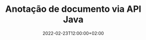 ---
############################# Static ############################
layout: "product"
date: 2022-02-23T12:00:00+02:00
draft: false

product: "Annotation"
product_tag: "annotation"
platform: "Java"
platform_tag: "java"

############################# Head ############################
head_title: "API de anotação de documento Java | Exibir e anotar PDF Word Excel Imagens PPTX"
head_description: "API de anotação de documento Java. Visualize, marque, comente e anote PDF Word DOCX, Excel XLSX, PPTX, EML EMLX, VSS VSD, OTP, CAD e formatos de arquivo de imagem."

############################# Header ##########################
title: "Anotação de documento via API Java"
description: "Crie aplicativos Java com recursos para visualizar e anotar PDF, HTML, MS Office e outros formatos de documento sem instalar nenhum software externo."
button:
    enable: true
    icon: "fas fa-arrow-down"
    label: "Baixar Teste Gratuito"
    link: "https://downloads.groupdocs.com/annotation/java"

############################# SubMenu #########################
submenu:
    enable: true
    
    left:
        img_alt: "GroupDocs.Annotation for Java"
        image: "https://www.groupdocs.cloud/templates/groupdocs/images/product-logos/groupdocs-annotation-java.png"
        product: "GroupDocs.Annotation"
        platform: "Java"

    middle:
        button:
            # button loop
            - link: "#features"
              text: "Características"

            # button loop
            - link: "https://products.groupdocs.app/annotation"
              text: "Demonstrações ao vivo"

            # button loop
            - link: "https://purchase.groupdocs.com/pricing/annotation/java"
              text: "Preços"

    right:
        link_download: "https://downloads.groupdocs.com/annotation"
        link_learn: "https://docs.groupdocs.com/annotation/java/"
        link_buy: "https://purchase.groupdocs.com"

############################# Overview ############################
overview:
    enable: true
    content: |
      GroupDocs.Annotation Java API é um produto que permite trabalhar com anotações em documentos em diferentes plataformas e sistemas operacionais, como Android, MacOS, Linux, Windows. GroupDocs.Annotation fornece uma biblioteca com API simples que oferece muitas vantagens: por exemplo, se você precisa manter os dados confidenciais ou escolher quanta energia precisa para trabalhar com a biblioteca, ou alterar parcialmente o trabalho com anotações, a biblioteca é muito leve e flexível.

      GroupDocs.Annotation for Java API permite que você trabalhe com diferentes tipos de anotações, que incluem: Texto, Polilinha, Área, Sublinhado, Ponto, Marca d'água, Seta, Elipse, Substituição de Texto, Distância, Campo de Texto, Redação de Recursos etc. formatos de documentos populares, como: PDF, HTML, Microsoft Office Word, planilhas do Excel, apresentações do PowerPoint, Visio, e-mails do Outlook, imagens, metarquivos, desenhos CAD e vários outros formatos. A API fornece a capacidade de obter miniaturas de páginas de documentos e oferece suporte à importação e exportação de anotações de e para arquivos PDF.

      Usando a biblioteca, você pode [adicionar](/annotation/java/bmp/), [editar](/annotation/java/bmp/), [extrair](/annotation/java/bmp/) e [excluir](/annotation/java/bmp/) anotações de documentos, girar documentos, alterar solução de miniaturas e esta não é uma lista completa de todas as possibilidades. Ele também oferece um conjunto abrangente de objetos de dados para personalizar as propriedades de anotação de acordo com seus requisitos em todos os formatos de documento suportados.

      Trabalhar com o GroupDocs.Annotation for Java API é muito simples e consiste em apenas algumas etapas básicas. Primeiro, você precisa configurar uma licença, depois selecionar o arquivo com o qual deseja trabalhar, manipular de alguma forma as anotações do documento (excluir/editar/extrair/excluir) e salvar o resultado. Para obter mais informações, consulte a [documentação] do produto (https://docs.groupdocs.com/annotation/java/getting-started/) ou nossos [exemplos] (https://github.com/groupdocs-annotation/GroupDocs.Annotation -para-Java) definido.
      
      GroupDocs.Annotation é atualizado regularmente e fornece suporte para seus clientes, você é sempre bem-vindo para nos fazer perguntas ou enviar suas ideias ou nos contar sobre suas necessidades de algo novo e teremos o prazer de implementá-lo em nossas novas versões.
    tabs:
      enable: true
      
      ## TAB ONE ##
      tab_one:
        description: |
          A seguir está uma visão geral do GroupDocs.Annotation para Java:
      
        right:
          enable: true
          icon: "fab fa-html5"
          title:  Visão geral
          content: |
            * Adicionar anotações
            * Anotações de exportação 
            * Anotações de importação
            * Comentários baseados em respostas
            * Compatibilidade de anotação
      
      ## TAB TWO ##
      tab_two:
        description: |
          GroupDocs.Annotation for Java oferece suporte a todos os [formatos de arquivo de documento] populares (https://docs.groupdocs.com/annotation/java/supported-document-formats/), incluindo: Microsoft Office, PDF, imagens e muitos outros.

        left:
          enable: true
          table:
            # table loop
            - title: "Microsoft Office Formats"
              content: |
                * **Word**: [DOC](/annotation/java/doc/), [DOCX](/annotation/java/docx/), [DOCM](/annotation/java/docm/), [DOT](/annotation/java/dot/), [DOTX](/annotation/java/dotx/), [RTF](/annotation/java/rtf/)
                * **Excel**: [XLS](/annotation/java/xls/), [XLSX](/annotation/java/xlsx/), [XLSB](/annotation/java/xlsb/), [XLSM](/annotation/java/xlsm/)
                * **PowerPoint**: [PPT](/annotation/java/ppt/), [PPTX](/annotation/java/pptx/), [PPS](/annotation/java/pps/), [PPSX](/annotation/java/ppsx/), [POTM](/annotation/java/potm/), [POTX](/annotation/java/potx/), [PPSM](/annotation/java/ppsm/), [PPTM](/annotation/java/pptm/), [WMF](/annotation/java/wmf/), [EMF](/annotation/java/emf/)
                * **Outlook**: [EML](/annotation/java/eml/), [EMLX](/annotation/java/emlx/), [MSG](/annotation/java/msg/)
                * **Visio**: [VSS](/annotation/java/vss/), [VST](/annotation/java/vst/), [VSD](/annotation/java/vsd/), [VSDX](/annotation/java/vsdx/), [VSX](/annotation/java/vsx/)

        right:
          enable: true
          table:
            # table loop
            - title: "Other Formats"
              content: |
                * **Portable**: [PDF](/annotation/java/pdf/) (PDF/A-1a, PDF/A-1b, PDF/A-2a)
                * **OpenDocument**: [ODT](/annotation/java/odt/), [ODS](/annotation/java/ods/), [ODP](/annotation/java/odp/)
                * **Images**: [BMP](/annotation/java/bmp/), [JPG](/annotation/java/jpg/), [JPEG](/annotation/java/jpeg/), [TIFF](/annotation/java/tiff/), [TIF](/annotation/java/tif/), [PNG](/annotation/java/png/), [GIF](/annotation/java/gif/), [DCM](/annotation/java/dcm/), [DICOM](/annotation/java/dicom/)
                * **AutoCAD**: [DWG](/annotation/java/dwg/), [DXF](/annotation/java/dxf/), [CAD](/annotation/java/cad/)
                * **Other**: [HTM](/annotation/java/htm/), [HTML](/annotation/java/html/), [CSV](/annotation/java/csv/), [DJVU](/annotation/java/djvu/), [OTP](/annotation/java/otp/), [OTT](/annotation/java/ott/)

      ## TAB THREE ##
      tab_three:
        description: |
          GroupDocs.Annotation for Java suporta os seguintes sistemas operacionais, estruturas e gerenciadores de pacotes:
        
        left:
          enable: true
          table:
            # table loop
            - icon: "fab fa-windows"
              title:  Sistemas operacionais
              content: |
                * Microsoft Windows Desktop
                * Microsoft Windows Server
                * Linux
                * MacOS

            # table loop
            - icon: "fas fa-code"
              title:  Estruturas suportadas
              content: |
                * Java 7 (1.7) and above

        right:
          enable: true
          table:
            # table loop
            - icon: "fas fa-cogs"
              title:  Ambientes de Desenvolvimento
              content: |
                * NetBeans
                * IntelliJ IDEA
                * Eclipse

            # table loop
            - icon: "fas fa-tools"
              title:  Construir Ferramenta de Automação
              content: |
                * Maven

############################# Features ############################
features:
    enable: true
    title: GroupDocs.Annotation para recursos Java

    feature:
      # feature loop
      - icon: "fas fa-copy"
        link: "https://docs.groupdocs.com/annotation/java/add-area-annotation/"
        content: Adicionar anotação de área no documento e vincular comentários simples e aninhados

      # feature loop
      - icon: "fas fa-eye"
        link: "https://docs.groupdocs.com/annotation/java/add-arrow-annotation/"
        content: Aponte para um conteúdo específico usando a anotação de seta

      # feature loop
      - icon: "fas fa-bolt"
        link: "https://docs.groupdocs.com/annotation/java/add-watermark-annotation/"
        content: Definir marcas d'água de texto para PDF, slides, planilhas do Excel, imagens e diagramas na posição angular
      
      # feature loop
      - icon: "fas fa-file-powerpoint"
        link: "https://docs.groupdocs.com/annotation/java/add-point-annotation/"
        content: Adicione comentários pop-up a qualquer lugar no documento usando a anotação de ponto

      # feature loop
      - icon: "fas fa-code"
        link: "https://docs.groupdocs.com/annotation/java/add-polyline-annotation/"
        content: Use a anotação de polilinha para conectar a sequência de segmentos de linha, segmentos de arco ou ambos

      # feature loop
      - icon: "fas fa-cloud"
        link: "https://docs.groupdocs.com/annotation/java/add-ellipse-annotation/"
        content: Adicionar anotação de elipse a PDF, documentos do Word, planilhas, apresentações, diagramas e imagens

      # feature loop
      - icon: "fas fa-remove-format"
        link: "https://docs.groupdocs.com/annotation/java/add-watermark-annotation/"
        content: Adicione marcas d'água angulares para PDF, PowerPoint, Excel, imagens e diagramas

      # feature loop
      - icon: "fas fa-comment-slash"
        link: "https://docs.groupdocs.com/annotation/java/add-underline-annotation/"
        content: Buscar coordenadas de anotação de texto na representação de imagem de um documento

      # feature loop
      - icon: "fas fa-location-arrow"
        link: "https://docs.groupdocs.com/annotation/java/add-annotation-to-the-document/"
        content: Sublinhar, tachar ou modificar texto específico em um documento

      # feature loop
      - icon: "fas fa-border-all"
        link: "https://docs.groupdocs.com/annotation/java/add-annotation-to-the-document/"
        content: Adicionar carimbo de texto ou marca d'água e campo de texto em um documento

      # feature loop
      - icon: "fas fa-wrench"
        link: "https://docs.groupdocs.com/annotation/java/add-point-annotation/"
        content: Importar e exportar anotações entre documentos do Word e apresentações do PowerPoint

      # feature loop
      - icon: "fas fa-columns"
        link: "https://docs.groupdocs.com/annotation/java/add-strikeout-annotation/"
        content: Anotar planilhas do Excel com tipos de anotação de texto, substituição de texto, marca d'água e redação de recursos

      # feature loop
      - icon: "fas fa-file-word"
        link: "https://docs.groupdocs.com/annotation/java/get-file-info/"
        content: Adicionar polilinha, tachado, sublinhado ou anotações de texto a apresentações e slides do PowerPoint

      # feature loop
      - icon: "fas fa-envelope"
        link: "https://docs.groupdocs.com/annotation/java/basic-usage/"
        content: Anotação de ponto de marcação em apresentações usando coordenadas X, Y

      # feature loop
      - icon: "fas fa-print"
        link: "https://docs.groupdocs.com/annotation/java/add-strikeout-annotation/"
        content: Adicionar anotações de tachado, texto, sublinhado ou polilinha às imagens

      # feature loop
      - icon: "fas fa-file-archive"
        link: "https://docs.groupdocs.com/annotation/java/add-link-annotation/"
        content: Buscar informações e imagens de documentos para diagramas do Visio, como VSS e VSD
      
      # feature loop
      - icon: "fas fa-file-code"
        link: "https://docs.groupdocs.com/annotation/java/basic-usage/"
        content: Obtenha miniaturas das páginas do documento e trabalhe com arquivos TIFF de várias páginas

      # feature loop
      - icon: "fas fa-file-excel"
        link: "https://docs.groupdocs.com/annotation/java/get-file-info/"
        content: Buscar todas as anotações de um documento com uma única chamada de função

      # feature loop
      - icon: "fas fa-heading"
        link: "https://docs.groupdocs.com/annotation/java/add-link-annotation/"
        content: Adicionar anotações de link a apresentações em PDF, Word e PowerPoint

      # feature loop
      - icon: "fas fa-project-diagram"
        link: "https://docs.groupdocs.com/annotation/java/add-point-annotation/"
        content: Suporte de análise de caminho SVG para PDF, Word, diagramas, slides e outros formatos de documento importantes

      # feature loop
      - icon: "fas fa-cube"
        link: "https://docs.groupdocs.com/annotation/java/technical-support/"
        content: Suporte para adicionar anotações de marca d'água a documentos do Word e limpeza para substituição de texto

      # feature loop
      - icon: "fab fa-uncharted"
        link: "https://docs.groupdocs.com/annotation/java/technical-support/"
        content: Suporte para processamento de formas em diagramas para anotações de texto
  
      # feature loop
      - icon: "fab fa-uncharted"
        link: "https://docs.groupdocs.com/annotation/java/advanced-usage/"
        content: Economize tempo armazenando em cache visualizações de página de documentos para processamento mais rápido
  
      # feature loop
      - icon: "fab fa-uncharted"
        link: "https://docs.groupdocs.com/annotation/java/add-annotation-to-the-document/"
        content: Anote facilmente documentos do Word, Excel e PowerPoint, mesmo com formatos mais antigos

      # feature loop
      - icon: "fab fa-uncharted"
        link: "https://docs.groupdocs.com/annotation/java/add-distance-annotation/"
        content: Exibir legendas de anotação de distância para Excel, PowerPoint e diagramas

############################# Support ############################
support:
    enable: true

############################# Solutions ############################
solutions:
    enable: true
    title: GroupDocs.Annotation oferece APIs de visualização de documentos para outros ambientes de desenvolvimento populares

    solution:
        # solution loop
        - img_alt: "GroupDocs.Annotation for .NET"
          image: "https://www.groupdocs.cloud/templates/groupdocs/images/product-logos/groupdocs-annotation-net.png"
          product: "GroupDocs.Annotation"
          platform: ".NET"
          link: "/annotation/net/"

############################# Back to top ###############################
back_to_top:
  enable: true
---